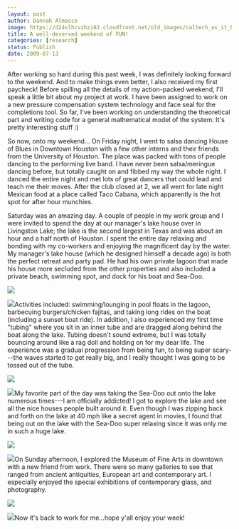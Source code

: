 ```yaml
---
layout: post
author: Dannah Almasco
image: https://d24slhcvzhzz82.cloudfront.net/old_images/caltech_as_it_happens/6a0105349b8251970b011571074d75970c.jpg
title: A well-deserved weekend of FUN!
categories: [research]
status: Publish
date: 2009-07-13
---
```



After working so hard during this past week, I was definitely looking forward to the weekend. And to make things even better, I also received my first paycheck!
Before spilling all the details of my action-packed weekend, I'll speak a little bit about my project at work. I have been assigned to work on a new pressure compensation system technology and face seal for the completions tool. So far, I've been working on understanding the theoretical part and writing code for a general mathematical model of the system. It's pretty interesting stuff :)

So now, onto my weekend... 
On Friday night, I went to salsa dancing House of Blues in Downtown Houston with a few other interns and their friends from the University of Houston. The place was packed with tons of people dancing to the performing live band. I have never been salsa/meringue dancing before, but totally caught on and fibbed my way the whole night. I danced the entire night and met lots of great dancers that could lead and teach me their moves. After the club closed at 2, we all went for late night Mexican food at a place called Taco Cabana, which apparently is the hot spot for after hour munchies.

Saturday was an amazing day. A couple of people in my work group and I were invited to spend the day at our manager's lake house over in Livingston Lake; the lake is the second largest in Texas and was about an hour and a half north of Houston. I spent the entire day relaxing and bonding with my co-workers and enjoying the magnificent day by the water. My manager's lake house (which he designed himself a decade ago) is both the perfect retreat and party pad. He had his own private lagoon that made his house more secluded from the other properties and also included a private beach, swimming spot, and dock for his boat and Sea-Doo. 


![](https://d24slhcvzhzz82.cloudfront.net/old_images/caltech_as_it_happens/6a0105349b8251970b011571fc2994970b.jpg)

![](https://d24slhcvzhzz82.cloudfront.net/old_images/caltech_as_it_happens/6a0105349b8251970b011571fc2e5f970b.jpg)Activities included: swimming/lounging in pool floats in the lagoon, barbecuing burgers/chicken fajitas, and taking long rides on the boat (including a sunset boat ride). In addition, I also experienced my first time "tubing" where you sit in an inner tube and are dragged along behind the boat along the lake. Tubing doesn't sound extreme, but I was totally bouncing around like a rag doll and holding on for my dear life. The experience was a gradual progression from being fun, to being super scary---the waves started to get really big, and I really thought I was going to be tossed out of the tube. 


![](https://d24slhcvzhzz82.cloudfront.net/old_images/caltech_as_it_happens/6a0105349b8251970b011571076ada970c.jpg)

![](https://d24slhcvzhzz82.cloudfront.net/old_images/caltech_as_it_happens/6a0105349b8251970b011571076c36970c.jpg)My favorite part of the day was taking the Sea-Doo out onto the lake numerous times---I am officially addicted! I got to explore the lake and see all the nice houses people built around it. Even though I was zipping back and forth on the lake at 40 mph like a secret agent in movies, I found that being out on the lake with the Sea-Doo super relaxing since it was only me in such a huge lake. 


![](https://d24slhcvzhzz82.cloudfront.net/old_images/caltech_as_it_happens/6a0105349b8251970b011571fc3a3d970b.jpg)

![](https://d24slhcvzhzz82.cloudfront.net/old_images/caltech_as_it_happens/6a0105349b8251970b011571077672970c.jpg)On Sunday afternoon, I explored the Museum of Fine Arts in downtown with a new friend from work. There were so many galleries to see that ranged from ancient antiquities, European art and contemporary art. I especially enjoyed the special exhibitions of contemporary glass, and photography.


![](https://d24slhcvzhzz82.cloudfront.net/old_images/caltech_as_it_happens/6a0105349b8251970b011571077c39970c.jpg)

![](https://d24slhcvzhzz82.cloudfront.net/old_images/caltech_as_it_happens/6a0105349b8251970b011571077cfa970c.jpg)Now it's back to work for me...hope y'all enjoy your week!

